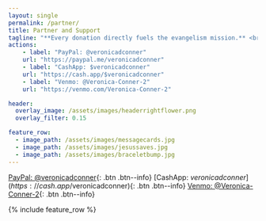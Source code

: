 ```yaml
---
layout: single
permalink: /partner/
title: Partner and Support
tagline: "**Every donation directly fuels the evangelism mission.** <br>Your generous support helps provide Bibles, gospel tracts, travel expenses, care packages for the homeless, and essential outreach supplies—ensuring the message of salvation can go farther and touch more lives."<br>
actions:
	- label: "PayPal: @veronicadconner"
	url: "https://paypal.me/veronicadconner"
	- label: "CashApp: $veronicadconner"
	url: "https://cash.app/$veronicadconner"
	- label: "Venmo: @Veronica-Conner-2"
	url: "https://venmo.com/Veronica-Conner-2"

header:
  overlay_image: /assets/images/headerrightflower.png
  overlay_filter: 0.15

feature_row:
  - image_path: /assets/images/messagecards.jpg
  - image_path: /assets/images/jesussaves.jpg
  - image_path: /assets/images/braceletbump.jpg
---
```


[PayPal: @veronicadconner](https://paypal.me/veronicadconner){: .btn .btn--info}
[CashApp: $veronicadconner](https://cash.app/$veronicadconner){: .btn .btn--info}
[Venmo: @Veronica-Conner-2](https://venmo.com/Veronica-Conner-2){: .btn .btn--info}

{% include feature_row %}